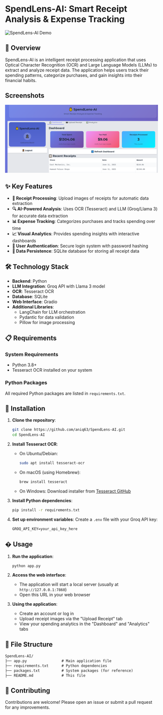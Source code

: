 # SpendLens-AI: Smart Receipt Analysis & Expense Tracking

![SpendLens-AI Demo](demo.gif)

## 📌 Overview

SpendLens-AI is an intelligent receipt processing application that uses Optical Character Recognition (OCR) and Large Language Models (LLMs) to extract and analyze receipt data. The application helps users track their spending patterns, categorize purchases, and gain insights into their financial habits.

## Screenshots
![image alt](https://github.com/aniq63/SpendLens-AI/blob/48564b8f79931593faac639a6d605d648fd409ff/Capture.PNG)


## ✨ Key Features

- **📸 Receipt Processing**: Upload images of receipts for automatic data extraction
- **🔍 AI-Powered Analysis**: Uses OCR (Tesseract) and LLM (Groq/Llama 3) for accurate data extraction
- **📊 Expense Tracking**: Categorizes purchases and tracks spending over time
- **📈 Visual Analytics**: Provides spending insights with interactive dashboards
- **🔐 User Authentication**: Secure login system with password hashing
- **💾 Data Persistence**: SQLite database for storing all receipt data

## 🛠️ Technology Stack

- **Backend**: Python
- **LLM Integration**: Groq API with Llama 3 model
- **OCR**: Tesseract OCR
- **Database**: SQLite
- **Web Interface**: Gradio
- **Additional Libraries**: 
  - LangChain for LLM orchestration
  - Pydantic for data validation
  - Pillow for image processing

## 📋 Requirements

### System Requirements
- Python 3.8+
- Tesseract OCR installed on your system

### Python Packages
All required Python packages are listed in `requirements.txt`.

## 🚀 Installation

1. **Clone the repository**:
   ```bash
   git clone https://github.com/aniq63/SpendLens-AI.git
   cd SpendLens-AI
   ```

2. **Install Tesseract OCR**:
   - On Ubuntu/Debian:
     ```bash
     sudo apt install tesseract-ocr
     ```
   - On macOS (using Homebrew):
     ```bash
     brew install tesseract
     ```
   - On Windows: Download installer from [Tesseract GitHub](https://github.com/UB-Mannheim/tesseract/wiki)

3. **Install Python dependencies**:
   ```bash
   pip install -r requirements.txt
   ```

4. **Set up environment variables**:
   Create a `.env` file with your Groq API key:
   ```
   GROQ_API_KEY=your_api_key_here
   ```

## � Usage

1. **Run the application**:
   ```bash
   python app.py
   ```

2. **Access the web interface**:
   - The application will start a local server (usually at `http://127.0.0.1:7860`)
   - Open this URL in your web browser

3. **Using the application**:
   - Create an account or log in
   - Upload receipt images via the "Upload Receipt" tab
   - View your spending analytics in the "Dashboard" and "Analytics" tabs

## 📂 File Structure

```
SpendLens-AI/
├── app.py                # Main application file
├── requirements.txt      # Python dependencies
├── packages.txt          # System packages (for reference)
├── README.md             # This file
```

## 🤝 Contributing

Contributions are welcome! Please open an issue or submit a pull request for any improvements.
